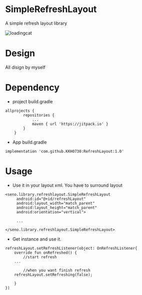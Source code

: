 # SimpleRefreshLayout
A simple refresh layout library   

![loadingcat](https://user-images.githubusercontent.com/66052075/104599951-bb871f80-56bb-11eb-9f75-0b4325a2cf73.gif)



# Design
All disign by myself

# Dependency   
- project build.gradle
```
allprojects {
		repositories {
			...
			maven { url 'https://jitpack.io' }
		}
	}
```

- App build.gradle
```
implementation 'com.github.KKH0730:RefreshLayout:1.0'
```



# Usage
- Use it in your layout xml.
You have to surround layout 
```
<seno.library.refreshlayout.SimpleRefreshLayout
     android:id="@+id/refreshLayout"
     android:layout_width="match_parent"
     android:layout_height="match_parent"
     android:orientation="vertical">
				
     ...
				
</seno.library.refreshlayout.SimpleRefreshLayout>
```

- Get instance and use it.
```
refreshLayout.setRefreshListener(object: OnRefreshListener{
    override fun onRefreshed() {
		//start refresh    
    ...
		
		//when you want finish refresh
    refreshLayout.setRefreshing(false);
		
    }
})
```


